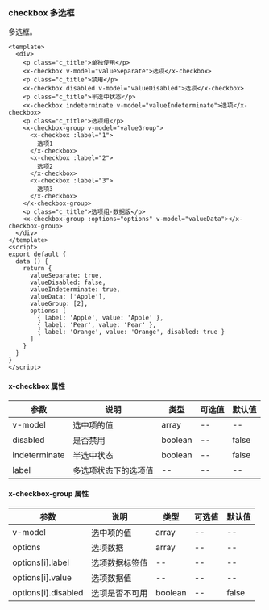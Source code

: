 ### checkbox 多选框
多选框。

```vue
<template>
  <div>
    <p class="c_title">单独使用</p>
    <x-checkbox v-model="valueSeparate">选项</x-checkbox>
    <p class="c_title">禁用</p>
    <x-checkbox disabled v-model="valueDisabled">选项</x-checkbox>
    <p class="c_title">半选中状态</p>
    <x-checkbox indeterminate v-model="valueIndeterminate">选项</x-checkbox>
    <p class="c_title">选项组</p>
    <x-checkbox-group v-model="valueGroup">
      <x-checkbox :label="1">
        选项1
      </x-checkbox>
      <x-checkbox :label="2">
        选项2
      </x-checkbox>
      <x-checkbox :label="3">
        选项3
      </x-checkbox>
    </x-checkbox-group>
    <p class="c_title">选项组-数据版</p>
    <x-checkbox-group :options="options" v-model="valueData"></x-checkbox-group>
  </div>
</template>
<script>
export default {
  data () {
    return {
      valueSeparate: true,
      valueDisabled: false,
      valueIndeterminate: true,
      valueData: ['Apple'],
      valueGroup: [2],
      options: [
        { label: 'Apple', value: 'Apple' },
        { label: 'Pear', value: 'Pear' },
        { label: 'Orange', value: 'Orange', disabled: true }
      ]
    }
  }
}
</script>
```
#### x-checkbox 属性
| 参数      | 说明    | 类型      | 可选值       | 默认值   |
|---------- |-------- |---------- |-------------  |-------- |
| v-model    | 选中项的值   |  array  |  --  |  --  |
| disabled     | 是否禁用   | boolean  |   --  |    false     |
| indeterminate     | 半选中状态   | boolean  |   --  |    false     |
| label     | 多选项状态下的选项值   | --  |   --  |    --     |

#### x-checkbox-group 属性
| 参数      | 说明    | 类型      | 可选值       | 默认值   |
|---------- |-------- |---------- |-------------  |-------- |
| v-model    | 选中项的值   |  array  |  --  |  --  |
| options     | 选项数据   |  array  |  --  |  --  |
| options[i].label     | 选项数据标签值   |  --  |  --  |  --  |
| options[i].value     | 选项数据值   |  --  |  --  |  --  |
| options[i].disabled     | 选项是否不可用   |  boolean  |  --  |  false  |